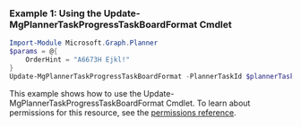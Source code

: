 ### Example 1: Using the Update-MgPlannerTaskProgressTaskBoardFormat Cmdlet
```powershell
Import-Module Microsoft.Graph.Planner
$params = @{
	OrderHint = "A6673H Ejkl!"
}
Update-MgPlannerTaskProgressTaskBoardFormat -PlannerTaskId $plannerTaskId -BodyParameter $params
```
This example shows how to use the Update-MgPlannerTaskProgressTaskBoardFormat Cmdlet.
To learn about permissions for this resource, see the [permissions reference](/graph/permissions-reference).
